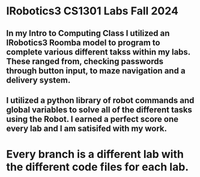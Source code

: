 # IRobotics3 CS1301 Labs Fall 2024
## In my Intro to Computing Class I utilized an IRobotics3 Roomba model to program to complete various different takss within my labs. These ranged from, checking passwords through button input, to maze navigation and a delivery system. 
## I utilized a python library of robot commands and global variables to solve all of the different tasks using the Robot. I earned a perfect score one every lab and I am satisifed with my work.
# Every branch is a different lab with the different code files for each lab. 

